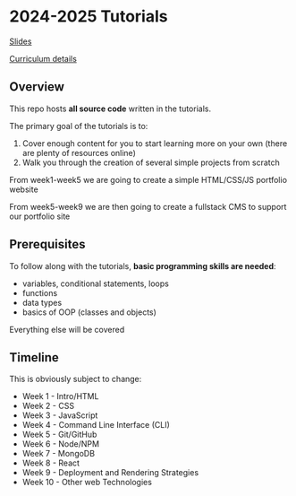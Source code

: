 # 2024-2025 Tutorials

[Slides](https://drive.google.com/drive/folders/173Lt1Jz-7L5XWdkfLb0E8ajKTglWB2Hs?usp=sharing)

[Curriculum details](https://docs.google.com/document/d/1dhRemsenL_EWcd1aVbPf5Y7CM4auZ9awtKhJXXBI89g/edit?usp=sharing)

## Overview

This repo hosts **all source code** written in the tutorials.

The primary goal of the tutorials is to:

1. Cover enough content for you to start learning more on your own (there are plenty of resources online)
2. Walk you through the creation of several simple projects from scratch

From week1-week5 we are going to create a simple HTML/CSS/JS portfolio website

From week5-week9 we are then going to create a fullstack CMS to support our portfolio site

## Prerequisites

To follow along with the tutorials, **basic programming skills are needed**:

- variables, conditional statements, loops
- functions
- data types
- basics of OOP (classes and objects)

Everything else will be covered

## Timeline

This is obviously subject to change:

- Week 1 - Intro/HTML
- Week 2 - CSS
- Week 3 - JavaScript
- Week 4 - Command Line Interface (CLI)
- Week 5 - Git/GitHub
- Week 6 - Node/NPM
- Week 7 - MongoDB
- Week 8 - React
- Week 9 - Deployment and Rendering Strategies
- Week 10 - Other web Technologies

